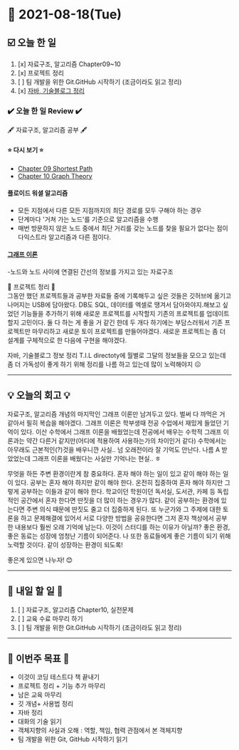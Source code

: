 # 📆 2021-08-18(Tue)
## ☑️ 오늘 한 일
1. [x] 자료구조, 알고리즘 Chapter09~10
2. [x] 프로젝트 정리
3. [ ] 팀 개발을 위한 Git.GitHub 시작하기 (조금이라도 읽고 정리)
4. [x] [자바, 기술블로그 정리](https://github.com/Kyuwon53/TIL/blob/main/202108/202108-INFO.md) 

### ✔️ 오늘 한 일 Review ✔️
🖋️ 자료구조, 알고리즘 공부 🖋️
#### ⭐ 다시 보기 ⭐
- [Chapter 09 Shortest Path](https://github.com/Kyuwon53/Python-algorithm/tree/main/Chapther09ShortestPath)
- [Chapter 10 Graph Theory](https://github.com/Kyuwon53/Python-algorithm/tree/main/Chapther10-Graph_Theory)

#### 플로이드 워셜 알고리즘
- 모든 지점에서 다른 모든 지점까지의 최단 경로를 모두 구해야 하는 경우
- 단계마다 '거쳐 가는 노드'를 기준으로 알고리즘을 수행
- 매번 방문하지 않은 노드 중에서 최단 거리를 갖는 노드를 찾을 필요가 없다는 점이 다익스트라 알고리즘과 다른 점이다.
#### [그래프 이론](https://github.com/Kyuwon53/Python-algorithm/tree/main/Chapther10-Graph_Theory)
-노드와 노드 사이에 연결된 간선의 정보를 가지고 있는 자료구조

🔖 프로젝트 정리 🔖   
그동안 했던 프로젝트들과 공부한 자료들 중에 기록해두고 싶은 것들은 깃허브에 옮기고 나머지는 USB에 담아왔다. DB도 SQL, 데이터를 엑셀로 땡겨서 담아와야지.해보고 싶었던 기능들을 추가하기 위해 새로운 프로젝트를 시작할지 기존의 프로젝트를 업데이트할지 고민이다. 둘 다 하는 게 좋을 거 같긴 한데 두 개다 하기에는 부담스러워서 기존 프로젝트만 마무리하고 새로운 토이 프로젝트를 만들어야겠다. 새로운 프로젝트는 좀 더 설계를 구체적으로 한 다음에 구현을 해야겠다.

자바, 기술블로그 정보 정리 
T.I.L directoty에 월별로 그달의 정보들을 모으고 있는데 좀 더 가독성이 좋게 하기 위해 정리를 나름 하고 있는데 많이 노력해야지 😖

***

## 💡 오늘의 회고 💡
자료구조, 알고리즘 개념의 마지막인 그래프 이론만 남겨두고 있다. 벌써 다 까먹은 거 같아서 필히 복습을 해야겠다. 그래프 이론은 학부생때 전공 수업에서 재밌게 들었던 기억이 있다. 이산 수학에서 그래프 이론을 배웠었는데 전공에서 배우는 수학적 그래프 이론과는 약간 다른거 같지만(어디에 적용하여 사용하는가의 차이인거 같다) 수학에서는 아무래도 근본적인(?)것을 배우니깐 사실.. 넘 오래전이라 잘 기억도 안난다. 나름 A 받았었는데 그래프 이론을 배웠다는 사실만 기억나는 현실.. ㅎ 

무엇을 하든 주변 환경이란게 참 중요하다. 혼자 해야 하는 일이 있고 같이 해야 하는 일이 있다. 공부는 혼자 해야 하지만 같이 해야 한다. 온전히 집중하여 혼자 해야 하지만 그렇게 공부하는 이들과 같이 해야 한다. 학교이던 학원이던 독서실, 도서관, 카페 등 독립적인 공간에서 혼자 한다면 딴짓을 더 많이 하는 경우가 많다. 같이 공부하는 환경에 있는다면 주변 의식 때문에 딴짓도 줄고 더 집중하게 된다. 또 누군가와 그 주제에 대한 토론을 하고 문제해결에 있어서 서로 다양한 방법을 공유한다면 그저 혼자 책상에서 공부한 내용보다 훨씬 오래 기억에 남는다. 이것이 스터디를 하는 이유가 아닐까? 좋은 환경, 좋은 동료는 성장에 엄청난 기름이 되어준다. 나 또한 동료들에게 좋은 기름이 되기 위해 노력할 것이다. 같이 성장하는 환경이 되도록! 

좋은게 있으면 나누자! 😊
***

## 🎯 내일 할 일 🎯
1. [ ] 자료구조, 알고리즘 Chapter10, 실전문제
2. [ ] 교육 수료 마무리 하기 
3. [ ] 팀 개발을 위한 Git.GitHub 시작하기 (조금이라도 읽고 정리)

***
## 🏁 이번주 목표 🏁
 - 이것이 코딩 테스트다 책 끝내기
 - 프로젝트 정리 + 기능 추가 마무리
 - 남은 교육 마무리
 - 깃 개념+ 사용법 정리
 - 자바 정리
 - 대화의 기술 읽기
 - 객체지향의 사실과 오해 : 역할, 책임, 협력 관점에서 본 객체지향
 - 팀 개발을 위한 Git, GitHub 시작하기 읽기

